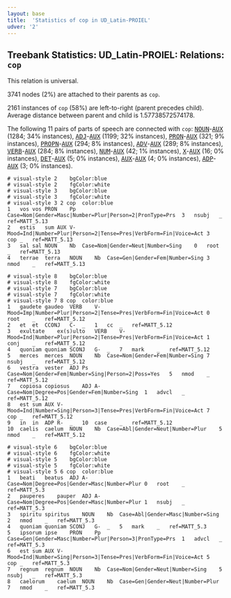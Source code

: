 ```yaml
---
layout: base
title:  'Statistics of cop in UD_Latin-PROIEL'
udver: '2'
---
```


## Treebank Statistics: UD_Latin-PROIEL: Relations: `cop`

This relation is universal.

3741 nodes (2%) are attached to their parents as `cop`.

2161 instances of `cop` (58%) are left-to-right (parent precedes child).
Average distance between parent and child is 1.57738572574178.

The following 11 pairs of parts of speech are connected with `cop`: <tt><a href="la_proiel-pos-NOUN.html">NOUN</a></tt>-<tt><a href="la_proiel-pos-AUX.html">AUX</a></tt> (1284; 34% instances), <tt><a href="la_proiel-pos-ADJ.html">ADJ</a></tt>-<tt><a href="la_proiel-pos-AUX.html">AUX</a></tt> (1199; 32% instances), <tt><a href="la_proiel-pos-PRON.html">PRON</a></tt>-<tt><a href="la_proiel-pos-AUX.html">AUX</a></tt> (321; 9% instances), <tt><a href="la_proiel-pos-PROPN.html">PROPN</a></tt>-<tt><a href="la_proiel-pos-AUX.html">AUX</a></tt> (294; 8% instances), <tt><a href="la_proiel-pos-ADV.html">ADV</a></tt>-<tt><a href="la_proiel-pos-AUX.html">AUX</a></tt> (289; 8% instances), <tt><a href="la_proiel-pos-VERB.html">VERB</a></tt>-<tt><a href="la_proiel-pos-AUX.html">AUX</a></tt> (284; 8% instances), <tt><a href="la_proiel-pos-NUM.html">NUM</a></tt>-<tt><a href="la_proiel-pos-AUX.html">AUX</a></tt> (42; 1% instances), <tt><a href="la_proiel-pos-X.html">X</a></tt>-<tt><a href="la_proiel-pos-AUX.html">AUX</a></tt> (16; 0% instances), <tt><a href="la_proiel-pos-DET.html">DET</a></tt>-<tt><a href="la_proiel-pos-AUX.html">AUX</a></tt> (5; 0% instances), <tt><a href="la_proiel-pos-AUX.html">AUX</a></tt>-<tt><a href="la_proiel-pos-AUX.html">AUX</a></tt> (4; 0% instances), <tt><a href="la_proiel-pos-ADP.html">ADP</a></tt>-<tt><a href="la_proiel-pos-AUX.html">AUX</a></tt> (3; 0% instances).


~~~ conllu
# visual-style 2	bgColor:blue
# visual-style 2	fgColor:white
# visual-style 3	bgColor:blue
# visual-style 3	fgColor:white
# visual-style 3 2 cop	color:blue
1	vos	vos	PRON	Pp	Case=Nom|Gender=Masc|Number=Plur|Person=2|PronType=Prs	3	nsubj	_	ref=MATT_5.13
2	estis	sum	AUX	V-	Mood=Ind|Number=Plur|Person=2|Tense=Pres|VerbForm=Fin|Voice=Act	3	cop	_	ref=MATT_5.13
3	sal	sal	NOUN	Nb	Case=Nom|Gender=Neut|Number=Sing	0	root	_	ref=MATT_5.13
4	terrae	terra	NOUN	Nb	Case=Gen|Gender=Fem|Number=Sing	3	nmod	_	ref=MATT_5.13

~~~


~~~ conllu
# visual-style 8	bgColor:blue
# visual-style 8	fgColor:white
# visual-style 7	bgColor:blue
# visual-style 7	fgColor:white
# visual-style 7 8 cop	color:blue
1	gaudete	gaudeo	VERB	V-	Mood=Imp|Number=Plur|Person=2|Tense=Pres|VerbForm=Fin|Voice=Act	0	root	_	ref=MATT_5.12
2	et	et	CCONJ	C-	_	1	cc	_	ref=MATT_5.12
3	exultate	ex(s)ulto	VERB	V-	Mood=Ind|Number=Plur|Person=2|Tense=Pres|VerbForm=Fin|Voice=Act	1	conj	_	ref=MATT_5.12
4	quoniam	quoniam	SCONJ	G-	_	7	mark	_	ref=MATT_5.12
5	merces	merces	NOUN	Nb	Case=Nom|Gender=Fem|Number=Sing	7	nsubj	_	ref=MATT_5.12
6	vestra	vester	ADJ	Ps	Case=Nom|Gender=Fem|Number=Sing|Person=2|Poss=Yes	5	nmod	_	ref=MATT_5.12
7	copiosa	copiosus	ADJ	A-	Case=Nom|Degree=Pos|Gender=Fem|Number=Sing	1	advcl	_	ref=MATT_5.12
8	est	sum	AUX	V-	Mood=Ind|Number=Sing|Person=3|Tense=Pres|VerbForm=Fin|Voice=Act	7	cop	_	ref=MATT_5.12
9	in	in	ADP	R-	_	10	case	_	ref=MATT_5.12
10	caelis	caelum	NOUN	Nb	Case=Abl|Gender=Neut|Number=Plur	5	nmod	_	ref=MATT_5.12

~~~


~~~ conllu
# visual-style 6	bgColor:blue
# visual-style 6	fgColor:white
# visual-style 5	bgColor:blue
# visual-style 5	fgColor:white
# visual-style 5 6 cop	color:blue
1	beati	beatus	ADJ	A-	Case=Nom|Degree=Pos|Gender=Masc|Number=Plur	0	root	_	ref=MATT_5.3
2	pauperes	pauper	ADJ	A-	Case=Nom|Degree=Pos|Gender=Masc|Number=Plur	1	nsubj	_	ref=MATT_5.3
3	spiritu	spiritus	NOUN	Nb	Case=Abl|Gender=Masc|Number=Sing	2	nmod	_	ref=MATT_5.3
4	quoniam	quoniam	SCONJ	G-	_	5	mark	_	ref=MATT_5.3
5	ipsorum	ipse	PRON	Pp	Case=Gen|Gender=Masc|Number=Plur|Person=3|PronType=Prs	1	advcl	_	ref=MATT_5.3
6	est	sum	AUX	V-	Mood=Ind|Number=Sing|Person=3|Tense=Pres|VerbForm=Fin|Voice=Act	5	cop	_	ref=MATT_5.3
7	regnum	regnum	NOUN	Nb	Case=Nom|Gender=Neut|Number=Sing	5	nsubj	_	ref=MATT_5.3
8	caelorum	caelum	NOUN	Nb	Case=Gen|Gender=Neut|Number=Plur	7	nmod	_	ref=MATT_5.3

~~~


